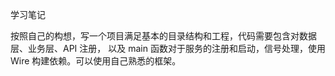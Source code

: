 学习笔记

按照自己的构想，写一个项目满足基本的目录结构和工程，代码需要包含对数据层、业务层、API 注册， 以及 main 函数对于服务的注册和启动，信号处理，使用 Wire 构建依赖。可以使用自己熟悉的框架。